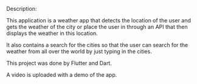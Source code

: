 Description:

This application is a weather app that detects the location of the user and gets the weather of the city or place the user in through an API 
that then displays the weather in this location.

It also contains a search for the cities so that the user can search for the weather from all over the world by just typing in the cities.

This project was done by Flutter and Dart.

A video is uploaded with a demo of the app.
